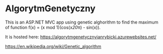 ﻿# AlgorytmGenetyczny

This is an ASP.NET MVC app using genetic alghorithm to find the maximum of function
f(x) = (x mod 1)(cos(x*20*π) - sin(x)).

It is hosted here: https://algorytmgenetycznyjanrybicki.azurewebsites.net/

https://en.wikipedia.org/wiki/Genetic_algorithm
